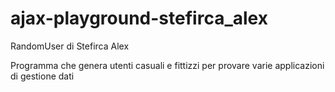 # ajax-playground-stefirca_alex
RandomUser di Stefirca Alex

Programma che genera utenti casuali e fittizzi per provare varie applicazioni di gestione dati
